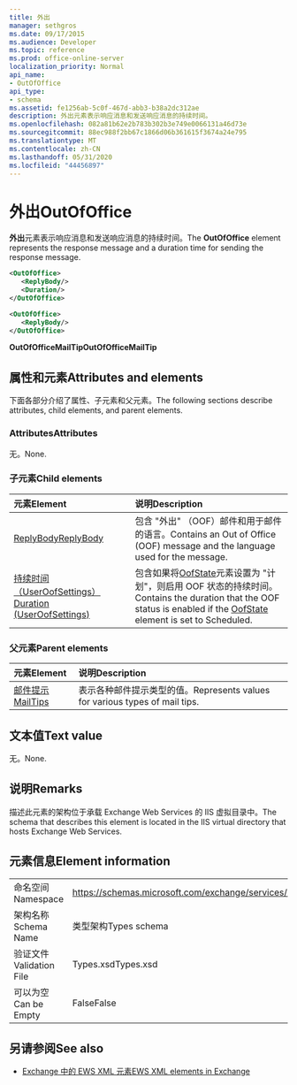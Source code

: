 ```yaml
---
title: 外出
manager: sethgros
ms.date: 09/17/2015
ms.audience: Developer
ms.topic: reference
ms.prod: office-online-server
localization_priority: Normal
api_name:
- OutOfOffice
api_type:
- schema
ms.assetid: fe1256ab-5c0f-467d-abb3-b38a2dc312ae
description: 外出元素表示响应消息和发送响应消息的持续时间。
ms.openlocfilehash: 082a81b62e2b783b302b3e749e0066131a46d73e
ms.sourcegitcommit: 88ec988f2bb67c1866d06b361615f3674a24e795
ms.translationtype: MT
ms.contentlocale: zh-CN
ms.lasthandoff: 05/31/2020
ms.locfileid: "44456897"
---
```

# <a name="outofoffice"></a><span data-ttu-id="1015b-103">外出</span><span class="sxs-lookup"><span data-stu-id="1015b-103">OutOfOffice</span></span>

<span data-ttu-id="1015b-104">**外出**元素表示响应消息和发送响应消息的持续时间。</span><span class="sxs-lookup"><span data-stu-id="1015b-104">The **OutOfOffice** element represents the response message and a duration time for sending the response message.</span></span> 
  
```XML
<OutOfOffice>
   <ReplyBody/>
   <Duration/>
</OutOfOffice>
```

```XML
<OutOfOffice>
   <ReplyBody/>
</OutOfOffice>
```

<span data-ttu-id="1015b-105">**OutOfOfficeMailTip**</span><span class="sxs-lookup"><span data-stu-id="1015b-105">**OutOfOfficeMailTip**</span></span>

## <a name="attributes-and-elements"></a><span data-ttu-id="1015b-106">属性和元素</span><span class="sxs-lookup"><span data-stu-id="1015b-106">Attributes and elements</span></span>

<span data-ttu-id="1015b-107">下面各部分介绍了属性、子元素和父元素。</span><span class="sxs-lookup"><span data-stu-id="1015b-107">The following sections describe attributes, child elements, and parent elements.</span></span>
  
### <a name="attributes"></a><span data-ttu-id="1015b-108">Attributes</span><span class="sxs-lookup"><span data-stu-id="1015b-108">Attributes</span></span>

<span data-ttu-id="1015b-109">无。</span><span class="sxs-lookup"><span data-stu-id="1015b-109">None.</span></span>
  
### <a name="child-elements"></a><span data-ttu-id="1015b-110">子元素</span><span class="sxs-lookup"><span data-stu-id="1015b-110">Child elements</span></span>

|<span data-ttu-id="1015b-111">**元素**</span><span class="sxs-lookup"><span data-stu-id="1015b-111">**Element**</span></span>|<span data-ttu-id="1015b-112">**说明**</span><span class="sxs-lookup"><span data-stu-id="1015b-112">**Description**</span></span>|
|:-----|:-----|
|[<span data-ttu-id="1015b-113">ReplyBody</span><span class="sxs-lookup"><span data-stu-id="1015b-113">ReplyBody</span></span>](replybody.md) <br/> |<span data-ttu-id="1015b-114">包含 "外出" （OOF）邮件和用于邮件的语言。</span><span class="sxs-lookup"><span data-stu-id="1015b-114">Contains an Out of Office (OOF) message and the language used for the message.</span></span>  <br/> |
|[<span data-ttu-id="1015b-115">持续时间（UserOofSettings）</span><span class="sxs-lookup"><span data-stu-id="1015b-115">Duration (UserOofSettings)</span></span>](duration-useroofsettings.md) <br/> |<span data-ttu-id="1015b-116">包含如果将[OofState](oofstate.md)元素设置为 "计划"，则启用 OOF 状态的持续时间。</span><span class="sxs-lookup"><span data-stu-id="1015b-116">Contains the duration that the OOF status is enabled if the [OofState](oofstate.md) element is set to Scheduled.</span></span>  <br/> |
   
### <a name="parent-elements"></a><span data-ttu-id="1015b-117">父元素</span><span class="sxs-lookup"><span data-stu-id="1015b-117">Parent elements</span></span>

|<span data-ttu-id="1015b-118">**元素**</span><span class="sxs-lookup"><span data-stu-id="1015b-118">**Element**</span></span>|<span data-ttu-id="1015b-119">**说明**</span><span class="sxs-lookup"><span data-stu-id="1015b-119">**Description**</span></span>|
|:-----|:-----|
|[<span data-ttu-id="1015b-120">邮件提示</span><span class="sxs-lookup"><span data-stu-id="1015b-120">MailTips</span></span>](mailtips.md) <br/> |<span data-ttu-id="1015b-121">表示各种邮件提示类型的值。</span><span class="sxs-lookup"><span data-stu-id="1015b-121">Represents values for various types of mail tips.</span></span>  <br/> |
   
## <a name="text-value"></a><span data-ttu-id="1015b-122">文本值</span><span class="sxs-lookup"><span data-stu-id="1015b-122">Text value</span></span>

<span data-ttu-id="1015b-123">无。</span><span class="sxs-lookup"><span data-stu-id="1015b-123">None.</span></span>
  
## <a name="remarks"></a><span data-ttu-id="1015b-124">说明</span><span class="sxs-lookup"><span data-stu-id="1015b-124">Remarks</span></span>

<span data-ttu-id="1015b-125">描述此元素的架构位于承载 Exchange Web Services 的 IIS 虚拟目录中。</span><span class="sxs-lookup"><span data-stu-id="1015b-125">The schema that describes this element is located in the IIS virtual directory that hosts Exchange Web Services.</span></span>
  
## <a name="element-information"></a><span data-ttu-id="1015b-126">元素信息</span><span class="sxs-lookup"><span data-stu-id="1015b-126">Element information</span></span>

|||
|:-----|:-----|
|<span data-ttu-id="1015b-127">命名空间</span><span class="sxs-lookup"><span data-stu-id="1015b-127">Namespace</span></span>  <br/> |https://schemas.microsoft.com/exchange/services/2006/types  <br/> |
|<span data-ttu-id="1015b-128">架构名称</span><span class="sxs-lookup"><span data-stu-id="1015b-128">Schema Name</span></span>  <br/> |<span data-ttu-id="1015b-129">类型架构</span><span class="sxs-lookup"><span data-stu-id="1015b-129">Types schema</span></span>  <br/> |
|<span data-ttu-id="1015b-130">验证文件</span><span class="sxs-lookup"><span data-stu-id="1015b-130">Validation File</span></span>  <br/> |<span data-ttu-id="1015b-131">Types.xsd</span><span class="sxs-lookup"><span data-stu-id="1015b-131">Types.xsd</span></span>  <br/> |
|<span data-ttu-id="1015b-132">可以为空</span><span class="sxs-lookup"><span data-stu-id="1015b-132">Can be Empty</span></span>  <br/> |<span data-ttu-id="1015b-133">False</span><span class="sxs-lookup"><span data-stu-id="1015b-133">False</span></span>  <br/> |
   
## <a name="see-also"></a><span data-ttu-id="1015b-134">另请参阅</span><span class="sxs-lookup"><span data-stu-id="1015b-134">See also</span></span>

- [<span data-ttu-id="1015b-135">Exchange 中的 EWS XML 元素</span><span class="sxs-lookup"><span data-stu-id="1015b-135">EWS XML elements in Exchange</span></span>](ews-xml-elements-in-exchange.md)

